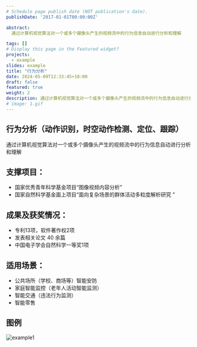 ```yaml
---
# Schedule page publish date (NOT publication's date).
publishDate: '2017-01-01T00:00:00Z'

abstract: 
  通过计算机视觉算法对一个或多个摄像头产生的视频流中的行为信息自动进行分析和理解

tags: []
# Display this page in the Featured widget?
projects:
  - example
slides: example
title: "行为分析"
date: 2024-05-09T12:33:45+10:00
draft: false
featured: true
weight: 2
description: 通过计算机视觉算法对一个或多个摄像头产生的视频流中的行为信息自动进行分析和理解
# image: 1.gif
---
```


## 行为分析（动作识别，时空动作检测、定位、跟踪）

通过计算机视觉算法对一个或多个摄像头产生的视频流中的行为信息自动进行分析和理解

## 支撑项目：
* 国家优秀青年科学基金项目“图像视频内容分析” 
* 国家自然科学基金面上项目“面向复杂场景的群体活动多粒度解析研究 ”


## 成果及获奖情况：
* 专利13项，软件著作权2项
* 发表相关论文 40 余篇
* 中国电子学会自然科学一等奖1项


## 适用场景：
* 公共场所（学校、商场等）智能安防
* 家庭智能监控（老年人活动智能监测）
* 智能交通（违法行为监测）
* 智能零售


## 图例

<!-- ![example1](/img/products/behavior-analysis/1.gif) -->
![example1](1.gif)

